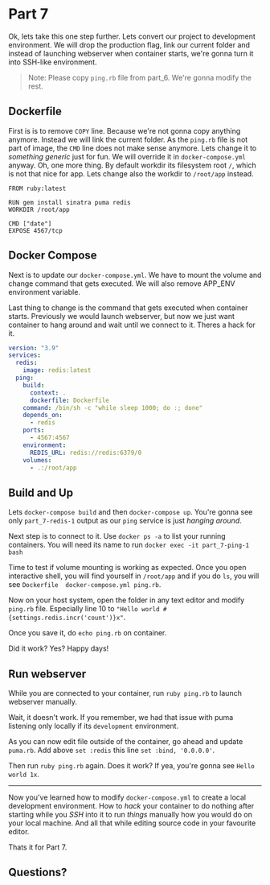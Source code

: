 # Part 7

Ok, lets take this one step further. Lets convert our project to development environment. We will drop the production flag, link our current folder and instead of launching webserver when container starts, we're gonna turn it into SSH-like environment.

> Note: Please copy `ping.rb` file from part_6. We're gonna modify the rest.

## Dockerfile

First is is to remove `COPY` line. Because we're not gonna copy anything anymore. Instead we will link the current folder. As the `ping.rb` file is not part of image, the `CMD` line does not make sense anymore. Lets change it to _something generic_ just for fun. We will override it in `docker-compose.yml` anyway. Oh, one more thing. By default workdir its filesystem root `/`, which is not that nice for app. Lets change also the workdir to `/root/app` instead.

```
FROM ruby:latest

RUN gem install sinatra puma redis
WORKDIR /root/app

CMD ["date"]
EXPOSE 4567/tcp
```

## Docker Compose
Next is to update our `docker-compose.yml`. We have to mount the volume and change command that gets executed. We will also remove APP_ENV environment variable.

Last thing to change is the command that gets executed when container starts. Previously we would launch webserver, but now we just want container to hang around and wait until we connect to it. Theres a hack for it.

```yaml
version: "3.9"
services:
  redis:
    image: redis:latest
  ping:
    build:
      context: .
      dockerfile: Dockerfile
    command: /bin/sh -c "while sleep 1000; do :; done"
    depends_on:
      - redis
    ports:
      - 4567:4567
    environment:
      REDIS_URL: redis://redis:6379/0
    volumes:
      - .:/root/app
```

## Build and Up
Lets `docker-compose build` and then `docker-compose up`. You're  gonna see only `part_7-redis-1` output as our `ping` service is just _hanging around_.

Next step is to connect to it. Use `docker ps -a` to list your running containers. You will need its name to run `docker exec -it part_7-ping-1 bash`

Time to test if volume mounting is working as expected. Once you open interactive shell, you will find yourself in `/root/app` and if you do `ls`, you will see `Dockerfile  docker-compose.yml	ping.rb`.

Now on your host system, open the folder in any text editor and modify `ping.rb` file. Especially line 10 to `"Hello world #{settings.redis.incr('count')}x"`.

Once you save it, do `echo ping.rb` on container.

Did it work? Yes? Happy days!

## Run webserver
While you are connected to your container, run `ruby ping.rb` to launch webserver manually.

Wait, it doesn't work. If you remember, we had that issue with puma listening only locally if its `development` environment.

As you can now edit file outside of the container, go ahead and update `puma.rb`. Add above `set :redis` this line `set :bind, '0.0.0.0'`.

Then run `ruby ping.rb` again. Does it work? If yea, you're gonna see `Hello world 1x`.

---
Now you've learned how to modify `docker-compose.yml` to create a local development environment. How to _hack_ your container to do nothing after starting while you _SSH_ into it to run _things_ manually how you would do on your local machine. And all that while editing source code in your favourite editor.

Thats it for Part 7.

## Questions?
